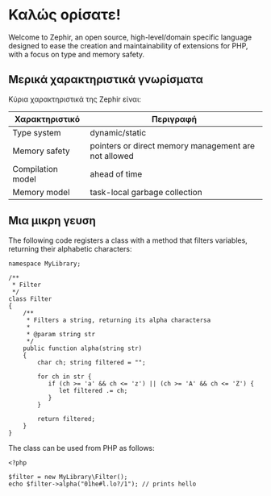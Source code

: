 # Καλώς ορίσατε!

Welcome to Zephir, an open source, high-level/domain specific language designed to ease the creation and maintainability of extensions for PHP, with a focus on type and memory safety.

<a name='some-features'></a>

## Μερικά χαρακτηριστικά γνωρίσματα

Κύρια χαρακτηριστικά της Zephir είναι:

| Χαρακτηριστικό    | Περιγραφή                                            |
| ----------------- | ---------------------------------------------------- |
| Type system       | dynamic/static                                       |
| Memory safety     | pointers or direct memory management are not allowed |
| Compilation model | ahead of time                                        |
| Memory model      | task-local garbage collection                        |

<a name='a-small-taste'></a>

## Μια μικρη γευση

The following code registers a class with a method that filters variables, returning their alphabetic characters:

    namespace MyLibrary;
    
    /**
     * Filter
     */
    class Filter
    {
        /**
         * Filters a string, returning its alpha charactersa
         *
         * @param string str
         */
        public function alpha(string str)
        {
            char ch; string filtered = "";
    
            for ch in str {
               if (ch >= 'a' && ch <= 'z') || (ch >= 'A' && ch <= 'Z') {
                  let filtered .= ch;
               }
            }
    
            return filtered;
        }
    }
    

The class can be used from PHP as follows:

    <?php
    
    $filter = new MyLibrary\Filter();
    echo $filter->alpha("01he#l.lo?/1"); // prints hello